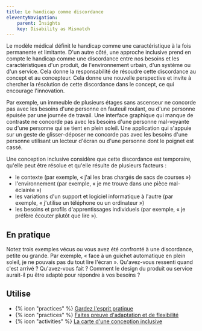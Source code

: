```yaml
---
title: Le handicap comme discordance
eleventyNavigation:
    parent: Insights
    key: Disability as Mismatch
---
```


Le modèle médical définit le handicap comme une caractéristique à la fois permanente et limitante. D'un autre côté, une
approche inclusive prend en compte le handicap comme une discordance entre nos besoins et les caractéristiques d'un
produit, de l'environnement urbain, d'un système ou d'un service. Cela donne la responsabilité de résoudre cette
discordance au concept et au concepteur. Cela donne une nouvelle perspective et invite à chercher la résolution de cette
discordance dans le concept, ce qui encourage l'innovation.

Par exemple, un immeuble de plusieurs étages sans ascenseur ne concorde pas avec les besoins d'une personne en fauteuil
roulant, ou d'une personne épuisée par une journée de travail. Une interface graphique qui manque de contraste ne
concorde pas avec les besoins d'une personne mal-voyante ou d'une personne qui se tient en plein soleil. Une application
qui s'appuie sur un geste de glisser-déposer ne concorde pas avec les besoins d'une personne utilisant un lecteur
d'écran ou d'une personne dont le poignet est cassé.

Une conception inclusive considère que cette discordance est temporaire, qu'elle peut être résolue et qu'elle résulte de
plusieurs facteurs :

* le contexte (par exemple, « j'ai les bras chargés de sacs de courses »)
* l'environnement (par exemple, « je me trouve dans une pièce mal-éclairée »)
* les variations d'un support et logiciel informatique à l'autre (par exemple, « j'utilise un téléphone ou un
  ordinateur »)
* les besoins et profils d'apprentissages individuels (par exemple, « je préfère écouter plutôt que lire »).

## En pratique

Notez trois exemples vécus ou vous avez été confronté à une discordance, petite ou grande. Par exemple, « face à un
guichet automatique en plein soleil, je ne pouvais pas du tout lire l'écran ». Qu'avez-vous ressenti quand c'est
arrivé ? Qu'avez-vous fait ? Comment le design du produit ou service aurait-il pu être adapté pour répondre à vos
besoins ?

## Utilise

* {% icon "practices" %} [Gardez l'esprit pratique](../../pratiques/gardez-lesprit-pratique/)
* {% icon "practices" %} [Faites preuve d'adaptation et de flexibilité](../../pratiques/faites-preuve-dadaptation-et-de-flexibilite/)
* {% icon "activities" %} [La carte d'une conception inclusive](../../activites/la-carte-dune-conception-inclusive/)
